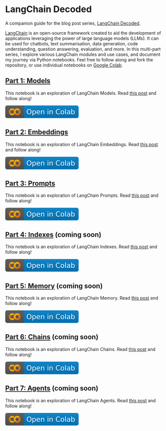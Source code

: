 # LangChain Decoded
A companion guide for the blog post series, [LangChain Decoded](https://alphasec.io/langchain-decoded-the-muggles-guide-to-langchain). 

[LangChain](https://langchain.readthedocs.io/en/latest/) is an open-source framework created to aid the development of applications leveraging the power of large language models (LLMs). It can be used for chatbots, text summarisation, data generation, code understanding, question answering, evaluation, and more. In this multi-part series, I explore various LangChain modules and use cases, and document my journey via Python notebooks. Feel free to follow along and fork the repository, or use individual notebooks on [Google Colab](https://colab.research.google.com).

## [Part 1: Models](notebooks/langchain_decoded_1_models.ipynb)
This notebook is an exploration of LangChain Models. Read [this post](https://alphasec.io/langchain-decoded-part-1-models) and follow along!

[![Open In Colab](images/colab.svg)](https://colab.research.google.com/github/alphasecio/langchain-decoded/blob/main/notebooks/langchain_decoded_1_models.ipynb)

## [Part 2: Embeddings](notebooks/langchain_decoded_2_embeddings.ipynb)
This notebook is an exploration of LangChain Embeddings. Read [this post](https://alphasec.io/langchain-decoded-part-2-embeddings) and follow along!

[![Open In Colab](images/colab.svg)](https://colab.research.google.com/github/alphasecio/langchain-decoded/blob/main/notebooks/langchain_decoded_2_embeddings.ipynb)

## [Part 3: Prompts](notebooks/langchain_decoded_3_prompts.ipynb)
This notebook is an exploration of LangChain Prompts. Read [this post](https://alphasec.io/langchain-decoded-part-3-prompts) and follow along!

[![Open In Colab](images/colab.svg)](https://colab.research.google.com/github/alphasecio/langchain-decoded/blob/main/notebooks/langchain_decoded_3_prompts.ipynb)

## [Part 4: Indexes](notebooks/langchain_decoded_4_indexes.ipynb) (coming soon)
This notebook is an exploration of LangChain Indexes. Read [this post](https://alphasec.io/langchain-decoded-part-4-indexes) and follow along!

[![Open In Colab](images/colab.svg)](https://colab.research.google.com/github/alphasecio/langchain-decoded/blob/main/notebooks/langchain_decoded_4_indexes.ipynb)

## [Part 5: Memory](notebooks/langchain_decoded_5_memory.ipynb) (coming soon)
This notebook is an exploration of LangChain Memory. Read [this post](https://alphasec.io/langchain-decoded-part-5-memory) and follow along!

[![Open In Colab](images/colab.svg)](https://colab.research.google.com/github/alphasecio/langchain-decoded/blob/main/notebooks/langchain_decoded_5_memory.ipynb)

## [Part 6: Chains](notebooks/langchain_decoded_6_chains.ipynb) (coming soon)
This notebook is an exploration of LangChain Chains. Read [this post](https://alphasec.io/langchain-decoded-part-6-chains) and follow along!

[![Open In Colab](images/colab.svg)](https://colab.research.google.com/github/alphasecio/langchain-decoded/blob/main/notebooks/langchain_decoded_6_chains.ipynb)

## [Part 7: Agents](notebooks/langchain_decoded_7_agents.ipynb) (coming soon)
This notebook is an exploration of LangChain Agents. Read [this post](https://alphasec.io/langchain-decoded-part-7-agents) and follow along!

[![Open In Colab](images/colab.svg)](https://colab.research.google.com/github/alphasecio/langchain-decoded/blob/main/notebooks/langchain_decoded_7_agents.ipynb)
